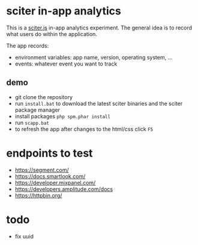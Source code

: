 # sciter in-app analytics

This is a [sciter.js](https://sciter.com/) in-app analytics experiment.
The general idea is to record what users do within the application.

The app records:
- environment variables: app name, version, operating system, ...
- events: whatever event you want to track

## demo

- git clone the repository
- run `install.bat` to download the latest sciter binaries and the sciter package manager
- install packages `php spm.phar install`
- run `scapp.bat`
- to refresh the app after changes to the html/css click `F5`

# endpoints to test

- https://segment.com/
- https://docs.smartlook.com/
- https://developer.mixpanel.com/
- https://developers.amplitude.com/docs
- https://httpbin.org/

# todo

- fix uuid
